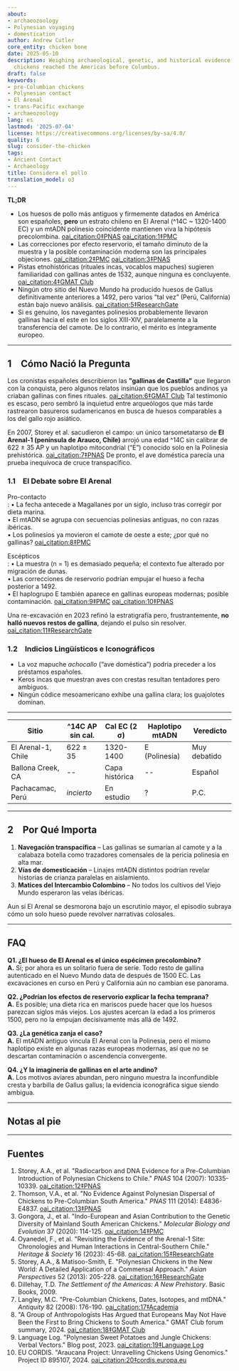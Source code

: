 ```yaml
---
about:
- archaeozoology
- Polynesian voyaging
- domestication
author: Andrew Cutler
core_entity: chicken bone
date: 2025-05-10
description: Weighing archaeological, genetic, and historical evidence for whether
  chickens reached the Americas before Columbus.
draft: false
keywords:
- pre-Columbian chickens
- Polynesian contact
- El Arenal
- trans-Pacific exchange
- archaeozoology
lang: es
lastmod: '2025-07-04'
license: https://creativecommons.org/licenses/by-sa/4.0/
quality: 6
slug: consider-the-chicken
tags:
- Ancient Contact
- Archaeology
title: Considera el pollo
translation_model: o3
---
```


**TL;DR**

- Los huesos de pollo más antiguos y firmemente datados en América son españoles, **pero** un estrato chileno en El Arenal (^14C ~ 1320-1400 EC) y un mtADN polinesio coincidente mantienen viva la hipótesis precolombina. [oai_citation:0‡PNAS](https://www.pnas.org/doi/10.1073/pnas.0703993104?utm_source=chatgpt.com) [oai_citation:1‡PMC](https://pmc.ncbi.nlm.nih.gov/articles/PMC1965514/?utm_source=chatgpt.com)  
- Las correcciones por efecto reservorio, el tamaño diminuto de la muestra y la posible contaminación moderna son las principales objeciones. [oai_citation:2‡PMC](https://pmc.ncbi.nlm.nih.gov/articles/PMC7062093/?utm_source=chatgpt.com) [oai_citation:3‡PNAS](https://www.pnas.org/doi/10.1073/pnas.1410780111?utm_source=chatgpt.com)  
- Pistas etnohistóricas (rituales incas, vocablos mapuches) sugieren familiaridad con gallinas antes de 1532, aunque ninguna es concluyente. [oai_citation:4‡GMAT Club](https://gmatclub.com/forum/a-group-of-anthropologists-has-argued-that-europeans-may-not-have-been-423642.html?utm_source=chatgpt.com)  
- Ningún otro sitio del Nuevo Mundo ha producido huesos de Gallus definitivamente anteriores a 1492, pero varios “tal vez” (Perú, California) están bajo nuevo análisis. [oai_citation:5‡ResearchGate](https://www.researchgate.net/publication/378964194_Revisiting_the_evidence_of_the_Arenal_1_site_Chronologies_and_human_interactions_in_central_southern_Chile?utm_source=chatgpt.com)  
- Si es genuino, los navegantes polinesios probablemente llevaron gallinas hacia el este en los siglos XIII-XIV, paralelamente a la transferencia del camote. De lo contrario, el mérito es íntegramente europeo.

---

## 1 Cómo Nació la Pregunta

Los cronistas españoles describieron las **"gallinas de Castilla"** que llegaron con la conquista, pero algunos relatos insinúan que los pueblos andinos ya criaban gallinas con fines rituales. [oai_citation:6‡GMAT Club](https://gmatclub.com/forum/a-group-of-anthropologists-has-argued-that-europeans-may-not-have-been-423642.html) Tal testimonio es escaso, pero sembró la inquietud entre arqueólogos que más tarde rastrearon basureros sudamericanos en busca de huesos comparables a los del gallo rojo asiático.

En 2007, Storey et al. sacudieron el campo: un único tarsometatarso de **El Arenal-1 (península de Arauco, Chile)** arrojó una edad ^14C sin calibrar de 622 ± 35 AP y un haplotipo mitocondrial (“E”) conocido solo en la Polinesia prehistórica. [oai_citation:7‡PNAS](https://www.pnas.org/doi/10.1073/pnas.0703993104) De pronto, el ave doméstica parecía una prueba inequívoca de cruce transpacífico.

### 1.1 El Debate sobre El Arenal

Pro-contacto  
: • La fecha antecede a Magallanes por un siglo, incluso tras corregir por dieta marina.  
 • El mtADN se agrupa con secuencias polinesias antiguas, no con razas ibéricas.  
 • Los polinesios ya movieron el camote de oeste a este; ¿por qué no gallinas? [oai_citation:8‡PMC](https://pmc.ncbi.nlm.nih.gov/articles/PMC4156719/)  

Escépticos  
: • La muestra (n = 1) es demasiado pequeña; el contexto fue alterado por migración de dunas.  
 • Las correcciones de reservorio podrían empujar el hueso a fecha posterior a 1492.  
 • El haplogrupo E también aparece en gallinas europeas modernas; posible contaminación. [oai_citation:9‡PMC](https://pmc.ncbi.nlm.nih.gov/articles/PMC7062093/) [oai_citation:10‡PNAS](https://www.pnas.org/doi/10.1073/pnas.1410780111)  

Una re-excavación en 2023 refinó la estratigrafía pero, frustrantemente, **no halló nuevos restos de gallina**, dejando el pulso sin resolver. [oai_citation:11‡ResearchGate](https://www.researchgate.net/publication/378964194_Revisiting_the_evidence_of_the_Arenal_1_site_Chronologies_and_human_interactions_in_central_southern_Chile)

### 1.2 Indicios Lingüísticos e Iconográficos

- La voz mapuche *achocallo* (“ave doméstica”) podría preceder a los préstamos españoles.  
- Keros incas que muestran aves con crestas resultan tentadores pero ambiguos.  
- Ningún códice mesoamericano exhibe una gallina clara; los guajolotes dominan.

---

| Sitio | ^14C AP sin cal. | Cal EC (2 σ) | Haplotipo mtADN | Veredicto |
|------|---------------|--------------|-----------------|-----------|
| El Arenal-1, Chile | 622 ± 35 | 1320-1400 | E (Polinesia) | Muy debatido |
| Ballona Creek, CA | -- | Capa histórica | -- | Español |
| Pachacamac, Perú | *incierto* | En estudio | ? | P.C. |

---

## 2 Por Qué Importa

1. **Navegación transpacífica** – Las gallinas se sumarían al camote y a la calabaza botella como trazadores comensales de la pericia polinesia en alta mar.  
2. **Vías de domesticación** – Linajes mtADN distintos podrían revelar historias de crianza paralelas en aislamiento.  
3. **Matices del Intercambio Colombino** – No todos los cultivos del Viejo Mundo esperaron las velas ibéricas.

Aun si El Arenal se desmorona bajo un escrutinio mayor, el episodio subraya cómo un solo hueso puede revolver narrativas colosales.

---

## FAQ

**Q1. ¿El hueso de El Arenal es el único espécimen precolombino?**  
**A.** Sí; por ahora es un solitario fuera de serie. Todo resto de gallina autenticado en el Nuevo Mundo data de después de 1500 EC. Las excavaciones en curso en Perú y California aún no cambian ese panorama.

**Q2. ¿Podrían los efectos de reservorio explicar la fecha temprana?**  
**A.** Es posible; una dieta rica en mariscos puede hacer que los huesos parezcan siglos más viejos. Los ajustes acercan la edad a los primeros 1500, pero no la empujan decisivamente más allá de 1492.

**Q3. ¿La genética zanja el caso?**  
**A.** El mtADN antiguo vincula El Arenal con la Polinesia, pero el mismo haplotipo existe en algunas razas europeas modernas, así que no se descartan contaminación o ascendencia convergente.

**Q4. ¿Y la imaginería de gallinas en el arte andino?**  
**A.** Los motivos aviares abundan, pero ninguno muestra la inconfundible cresta y barbilla de Gallus gallus; la evidencia iconográfica sigue siendo ambigua.

---

## Notas al pie

[^1]: Para una introducción a las correcciones de reservorio y la calibración, véase Thompson et al., *Journal of Archaeological Science* **41** (2014): 118-125.

---

## Fuentes

1. Storey, A.A., et al. "Radiocarbon and DNA Evidence for a Pre-Columbian Introduction of Polynesian Chickens to Chile." *PNAS* 104 (2007): 10335-10339. [oai_citation:12‡PNAS](https://www.pnas.org/doi/10.1073/pnas.0703993104)  
2. Thomson, V.A., et al. "No Evidence Against Polynesian Dispersal of Chickens to Pre-Columbian South America." *PNAS* 111 (2014): E4836-E4837. [oai_citation:13‡PNAS](https://www.pnas.org/doi/10.1073/pnas.1410780111)  
3. Gongora, J., et al. "Indo-European and Asian Contribution to the Genetic Diversity of Mainland South American Chickens." *Molecular Biology and Evolution* 37 (2020): 114-125. [oai_citation:14‡PMC](https://pmc.ncbi.nlm.nih.gov/articles/PMC7062093/)  
4. Oyanedel, F., et al. "Revisiting the Evidence of the Arenal-1 Site: Chronologies and Human Interactions in Central-Southern Chile." *Heritage & Society* 16 (2023): 45-68. [oai_citation:15‡ResearchGate](https://www.researchgate.net/publication/378964194_Revisiting_the_evidence_of_the_Arenal_1_site_Chronologies_and_human_interactions_in_central_southern_Chile)  
5. Storey, A.A., & Matisoo-Smith, E. "Polynesian Chickens in the New World: A Detailed Application of a Commensal Approach." *Asian Perspectives* 52 (2013): 205-228. [oai_citation:16‡ResearchGate](https://www.researchgate.net/publication/261656806_Polynesian_Chickens_in_the_New_World_a_detailed_application_of_a_commensal_approach)  
6. Dillehay, T.D. *The Settlement of the Americas: A New Prehistory*. Basic Books, 2009.  
7. Langley, M.C. "Pre-Columbian Chickens, Dates, Isotopes, and mtDNA." *Antiquity* 82 (2008): 176-190. [oai_citation:17‡Academia](https://www.academia.edu/61029989/Pre_Columbian_chickens_dates_isotopes_and_mtDNA)  
8. "A Group of Anthropologists Has Argued that Europeans May Not Have Been the First to Bring Chickens to South America." GMAT Club forum summary, 2024. [oai_citation:18‡GMAT Club](https://gmatclub.com/forum/a-group-of-anthropologists-has-argued-that-europeans-may-not-have-been-423642.html)  
9. Language Log. "Polynesian Sweet Potatoes and Jungle Chickens: Verbal Vectors." Blog post, 2023. [oai_citation:19‡Language Log](https://languagelog.ldc.upenn.edu/nll/?p=57706)  
10. EU CORDIS. "Araucana Project: Unravelling Chickens Using Genomics." Project ID 895107, 2024. [oai_citation:20‡cordis.europa.eu](https://cordis.europa.eu/project/id/895107)
